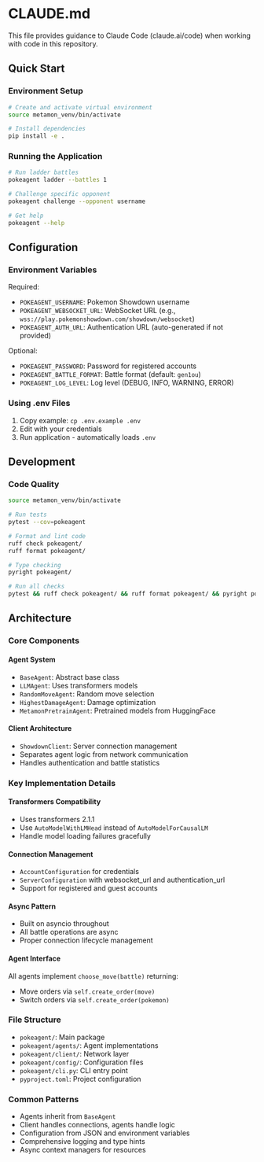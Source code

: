 # CLAUDE.md

This file provides guidance to Claude Code (claude.ai/code) when working with code in this repository.

## Quick Start

### Environment Setup
```bash
# Create and activate virtual environment
source metamon_venv/bin/activate

# Install dependencies
pip install -e .
```

### Running the Application
```bash
# Run ladder battles
pokeagent ladder --battles 1

# Challenge specific opponent
pokeagent challenge --opponent username

# Get help
pokeagent --help
```

## Configuration

### Environment Variables

Required:
- `POKEAGENT_USERNAME`: Pokemon Showdown username
- `POKEAGENT_WEBSOCKET_URL`: WebSocket URL (e.g., `wss://play.pokemonshowdown.com/showdown/websocket`)
- `POKEAGENT_AUTH_URL`: Authentication URL (auto-generated if not provided)

Optional:
- `POKEAGENT_PASSWORD`: Password for registered accounts
- `POKEAGENT_BATTLE_FORMAT`: Battle format (default: `gen1ou`)
- `POKEAGENT_LOG_LEVEL`: Log level (DEBUG, INFO, WARNING, ERROR)

### Using .env Files
1. Copy example: `cp .env.example .env`
2. Edit with your credentials
3. Run application - automatically loads `.env`

## Development

### Code Quality
```bash
source metamon_venv/bin/activate

# Run tests
pytest --cov=pokeagent

# Format and lint code
ruff check pokeagent/
ruff format pokeagent/

# Type checking
pyright pokeagent/

# Run all checks
pytest && ruff check pokeagent/ && ruff format pokeagent/ && pyright pokeagent/
```

## Architecture

### Core Components

#### Agent System
- `BaseAgent`: Abstract base class
- `LLMAgent`: Uses transformers models
- `RandomMoveAgent`: Random move selection
- `HighestDamageAgent`: Damage optimization
- `MetamonPretrainAgent`: Pretrained models from HuggingFace

#### Client Architecture
- `ShowdownClient`: Server connection management
- Separates agent logic from network communication
- Handles authentication and battle statistics

### Key Implementation Details

#### Transformers Compatibility
- Uses transformers 2.1.1
- Use `AutoModelWithLMHead` instead of `AutoModelForCausalLM`
- Handle model loading failures gracefully

#### Connection Management
- `AccountConfiguration` for credentials
- `ServerConfiguration` with websocket_url and authentication_url
- Support for registered and guest accounts

#### Async Pattern
- Built on asyncio throughout
- All battle operations are async
- Proper connection lifecycle management

#### Agent Interface
All agents implement `choose_move(battle)` returning:
- Move orders via `self.create_order(move)`
- Switch orders via `self.create_order(pokemon)`

### File Structure
- `pokeagent/`: Main package
- `pokeagent/agents/`: Agent implementations
- `pokeagent/client/`: Network layer
- `pokeagent/config/`: Configuration files
- `pokeagent/cli.py`: CLI entry point
- `pyproject.toml`: Project configuration

### Common Patterns
- Agents inherit from `BaseAgent`
- Client handles connections, agents handle logic
- Configuration from JSON and environment variables
- Comprehensive logging and type hints
- Async context managers for resources